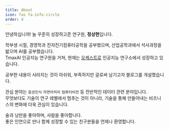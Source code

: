 ```yaml
---
title: About
icon: fas fa-info-circle
order: 4
---
```


안녕하십니까! 늘 꾸준히 성장하고픈 연구원, **정상현**입니다. <br>

학부생 시절, 경영학과 전자전기컴퓨터공학을 공부했으며, 산업공학과에서 석사과정을 밟으며 AI를 공부했습니다. <br>
TmaxAI 인공지능 연구원을 거쳐, 현재는 [오케스트로](http://okestro.com/) 인공지능 연구소에서 성장하고 있습니다. <br>

공부한 내용이 사라지는 것이 아쉬워, 부족하지만 글로써 남기고자 블로그를 개설했습니다. <br>

관심 분야는 `음성인식` `자연어처리` `컴퓨터비전` 등 전반적인 데이터 관련 분야입니다. <br>
무엇보다도 기술이 연구 레벨에서 멈추는 것이 아니라, 기술을 통해 만들어내는 비즈니스의 변화에 더욱 관심이 있습니다.

술과 낭만을 좋아하며, 사람을 좋아합니다. <br>
좋은 인연으로 만나 함께 성장할 수 있는 친구분들을 언제나 환영합니다.
